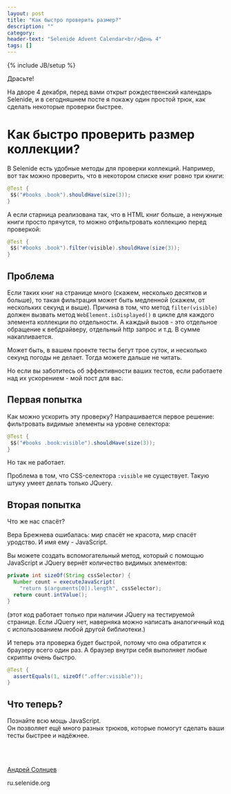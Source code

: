 ```yaml
---
layout: post
title: "Как быстро проверить размер?"
description: ""
category:
header-text: "Selenide Advent Calendar<br/>День 4"
tags: []
---
```

{% include JB/setup %}

Драсьте!

На дворе 4 декабря, перед вами открыт рождественский календарь Selenide, и в сегодняшнем посте я покажу один простой трюк, как сделать некоторые проверки быстрее.  

# Как быстро проверить размер коллекции?

В Selenide есть удобные методы для проверки коллекций. Например, вот так можно проверить, что в некотором списке книг ровно три книги:

```java
@Test {
 $$("#books .book").shouldHave(size(3));
}
```

А если старница реализована так, что в HTML книг больше, а ненужные книги просто прячутся, то можно отфильтровать коллекцию перед проверкой:

```java
@Test {
 $$("#books .book").filter(visible).shouldHave(size(3));
}
```

## Проблема

Если таких книг на странице много (скажем, несколько десятков и больше), то такая фильтрация может быть медленной 
(скажем, от нескольких секунд и выше). Причина в том, что метод `filter(visible)` должен вызвать метод 
`WebElement.isDisplayed()` в цикле для каждого элемента коллекции по отдельности. А каждый вызов - это отдельное обращение
к вебдрайверу, отдельный http запрос и т.д. В сумме накапливается.

Может быть, в вашем проекте тесты бегут трое суток, и несколько секунд погоды не делает. 
Тогда можете дальше не читать.

Но если вы заботитесь об эффективности ваших тестов, если работаете над их ускорением - мой пост для вас.  

## Первая попытка

Как можно ускорить эту проверку? Напрашивается первое решение: фильтровать видимые элементы на уровне селектора:

```java
@Test {
 $$("#books .book:visible").shouldHave(size(3));
}
```

Но так не работает. 

Проблема в том, что CSS-селектора `:visible` не существует. Такую штуку умеет делать только JQuery. 


## Вторая попытка

Что же нас спасёт?

Вера Брежнева ошибалась: мир спасёт не красота, мир спасёт уродство. И имя ему - JavaScript. 

Вы можете создать вспомогательный метод, который с помощью JavaScript и JQuery вернёт количество видимых элементов:

```java
private int sizeOf(String cssSelector) {
  Number count = executeJavaScript(
    "return $(arguments[0]).length", cssSelector);
  return count.intValue();
}
```

(этот код работает только при наличии JQuery на тестируемой странице. Если JQuery нет, наверняка можно написать 
аналогичный код с использованием любой другой библиотеки.)

И теперь эта проверка будет быстрой, потому что она обратится к браузеру всего один раз. А браузер внутри себя выполняет любые скрипты очень быстро.

```java
@Test {
  assertEquals(1, sizeOf(".offer:visible"));
}
```


## Что теперь?

Познайте всю мощь JavaScript.   
Он позволяет ещё много разных трюков, которые помогут сделать ваши тесты быстрее и надёжнее. 

<br/>


<br>

[Андрей Солнцев](http://asolntsev.github.io/)

ru.selenide.org
